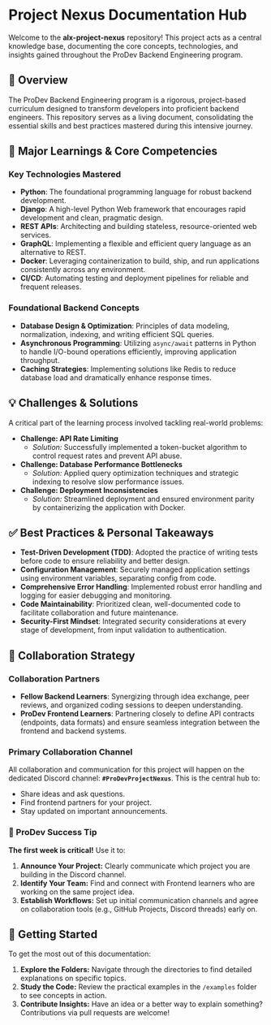 # Project Nexus Documentation Hub

Welcome to the **alx-project-nexus** repository! This project acts as a central knowledge base, documenting the core concepts, technologies, and insights gained throughout the ProDev Backend Engineering program.

## 📖 Overview

The ProDev Backend Engineering program is a rigorous, project-based curriculum designed to transform developers into proficient backend engineers. This repository serves as a living document, consolidating the essential skills and best practices mastered during this intensive journey.

## 🧠 Major Learnings & Core Competencies

### Key Technologies Mastered
- **Python**: The foundational programming language for robust backend development.
- **Django**: A high-level Python Web framework that encourages rapid development and clean, pragmatic design.
- **REST APIs**: Architecting and building stateless, resource-oriented web services.
- **GraphQL**: Implementing a flexible and efficient query language as an alternative to REST.
- **Docker**: Leveraging containerization to build, ship, and run applications consistently across any environment.
- **CI/CD**: Automating testing and deployment pipelines for reliable and frequent releases.

### Foundational Backend Concepts
- **Database Design & Optimization**: Principles of data modeling, normalization, indexing, and writing efficient SQL queries.
- **Asynchronous Programming**: Utilizing `async/await` patterns in Python to handle I/O-bound operations efficiently, improving application throughput.
- **Caching Strategies**: Implementing solutions like Redis to reduce database load and dramatically enhance response times.

## 💡 Challenges & Solutions
A critical part of the learning process involved tackling real-world problems:
- **Challenge: API Rate Limiting**
  - *Solution:* Successfully implemented a token-bucket algorithm to control request rates and prevent API abuse.
- **Challenge: Database Performance Bottlenecks**
  - *Solution:* Applied query optimization techniques and strategic indexing to resolve slow performance issues.
- **Challenge: Deployment Inconsistencies**
  - *Solution:* Streamlined deployment and ensured environment parity by containerizing the application with Docker.

## ✅ Best Practices & Personal Takeaways
- **Test-Driven Development (TDD)**: Adopted the practice of writing tests before code to ensure reliability and better design.
- **Configuration Management**: Securely managed application settings using environment variables, separating config from code.
- **Comprehensive Error Handling**: Implemented robust error handling and logging for easier debugging and monitoring.
- **Code Maintainability**: Prioritized clean, well-documented code to facilitate collaboration and future maintenance.
- **Security-First Mindset**: Integrated security considerations at every stage of development, from input validation to authentication.

## 🤝 Collaboration Strategy

### Collaboration Partners
- **Fellow Backend Learners**: Synergizing through idea exchange, peer reviews, and organized coding sessions to deepen understanding.
- **ProDev Frontend Learners**: Partnering closely to define API contracts (endpoints, data formats) and ensure seamless integration between the frontend and backend systems.

### Primary Collaboration Channel
All collaboration and communication for this project will happen on the dedicated Discord channel: **`#ProDevProjectNexus`**. This is the central hub to:
- Share ideas and ask questions.
- Find frontend partners for your project.
- Stay updated on important announcements.

### 🚀 ProDev Success Tip
**The first week is critical!** Use it to:
1.  **Announce Your Project:** Clearly communicate which project you are building in the Discord channel.
2.  **Identify Your Team:** Find and connect with Frontend learners who are working on the same project idea.
3.  **Establish Workflows:** Set up initial communication channels and agree on collaboration tools (e.g., GitHub Projects, Discord threads) early on.

## 🏁 Getting Started
To get the most out of this documentation:
1.  **Explore the Folders:** Navigate through the directories to find detailed explanations on specific topics.
2.  **Study the Code:** Review the practical examples in the `/examples` folder to see concepts in action.
3.  **Contribute Insights:** Have an idea or a better way to explain something? Contributions via pull requests are welcome!
